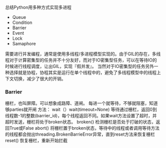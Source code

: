 总结Python用多种方式实现多进程 
- Queue 
- Condition 
- Barrier   
- Event
- Lock 
- Samaphore 

需要进行并发编程，通常是使用多线程/多进程模型实现的。由于GIL的存在，多线程对于计算密集型的任务并不十分友好，而对于IO密集型任务，可以在等待IO的时候进行线程调度，让出GIL，实现『假并发』。
当然对于IO密集型的任务另外一种选择就是协程，协程其实是运行在单个线程中的，避免了多线程模型中的线程上下文切换，减少了很大的开销。


### Barrier  
栅栏，也叫屏障。可以想象成路障、道闸。 
每进一个就等待，不够就阻塞，知道够parties就开闸 
方法：
wait（）wait(timeout=None) 等待通过栅栏，返回0到线程数-1的整数(barrier_id)，每个线程返回不同。如果wait方法设置了超时，并超时发送，栅栏将处于broken状态。
broken() 检测栅栏是否处于打破的状态，返回True或False
abort()  将栅栏置于broken状态，等待中的线程或者调用等待方法的线程都会抛出threading.BrokenBarrieError异常，直到reset方法来恢复栅栏
reset()   恢复栅栏，重新开始拦截
